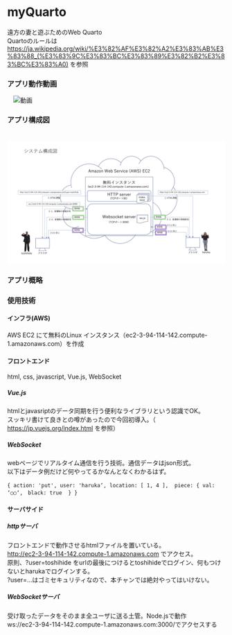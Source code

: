 # myQuarto

遠方の妻と遊ぶためのWeb Quarto<br>
Quartoのルールは
https://ja.wikipedia.org/wiki/%E3%82%AF%E3%82%A2%E3%83%AB%E3%83%88_(%E3%83%9C%E3%83%BC%E3%83%89%E3%82%B2%E3%83%BC%E3%83%A0)
を参照

### アプリ動作動画
　![動画](/explains/movie.gif) 


### アプリ構成図
　![構成図](/explains/オンラインクアルト構成図.jpg) 


### アプリ概略

### 使用技術
#### インフラ(AWS)
AWS EC2 にて無料のLinux インスタンス（ec2-3-94-114-142.compute-1.amazonaws.com）を作成<br>

#### フロントエンド
html, css, javascript, Vue.js, WebSocket<br>

##### Vue.js
htmlとjavasriptのデータ同期を行う便利なライブラリという認識でOK。<br>
スッキリ書けて良きとの噂があったので今回初導入。（ https://jp.vuejs.org/index.html を参照）<br>

##### WebSocket
webページでリアルタイム通信を行う技術。通信データはjson形式。<br>以下はデータ例だけど何やってるかなんとなくわかるはず。<br>
   
    { action: 'put', user: 'haruka‘, location: [ 1, 4 ],  piece: { val: ‘○○‘,　black: true  } } 

#### サーバサイド
##### httpサーバ
フロントエンドで動作させるhtmlファイルを置いている。 <br>
http://ec2-3-94-114-142.compute-1.amazonaws.com でアクセス。<br>
原則、?user=toshihide をurlの最後につけるとtoshihideでログイン、何もつけないとharukaでログインする。<br>
?user=…はゴミセキュリティなので、本チャンでは絶対やってはいけない。

##### WebSocketサーバ
受け取ったデータをそのまま全ユーザに送る土管。Node.jsで動作<br>
ws://ec2-3-94-114-142.compute-1.amazonaws.com:3000/でアクセスする<br>
